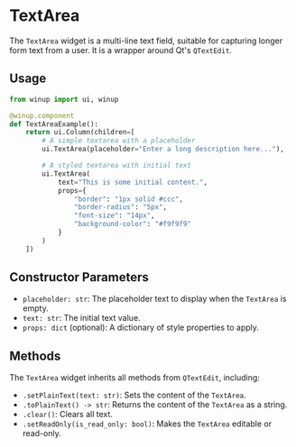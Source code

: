 # TextArea

The `TextArea` widget is a multi-line text field, suitable for capturing longer form text from a user. It is a wrapper around Qt's `QTextEdit`.

## Usage

```python
from winup import ui, winup

@winup.component
def TextAreaExample():
    return ui.Column(children=[
        # A simple textarea with a placeholder
        ui.TextArea(placeholder="Enter a long description here..."),

        # A styled textarea with initial text
        ui.TextArea(
            text="This is some initial content.",
            props={
                "border": "1px solid #ccc",
                "border-radius": "5px",
                "font-size": "14px",
                "background-color": "#f9f9f9"
            }
        )
    ])
```

## Constructor Parameters

- `placeholder: str`: The placeholder text to display when the `TextArea` is empty.
- `text: str`: The initial text value.
- `props: dict` (optional): A dictionary of style properties to apply.

## Methods

The `TextArea` widget inherits all methods from `QTextEdit`, including:

- `.setPlainText(text: str)`: Sets the content of the `TextArea`.
- `.toPlainText() -> str`: Returns the content of the `TextArea` as a string.
- `.clear()`: Clears all text.
- `.setReadOnly(is_read_only: bool)`: Makes the `TextArea` editable or read-only. 
